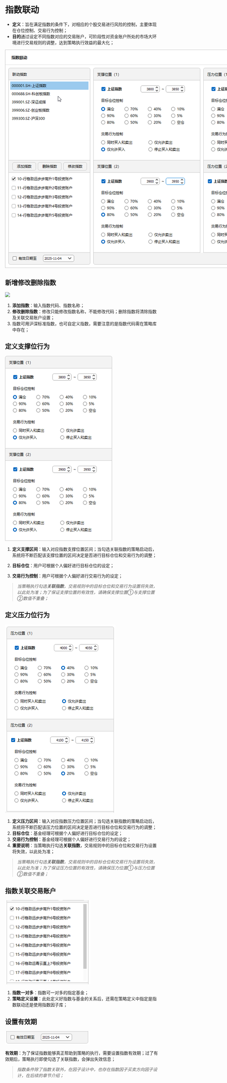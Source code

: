 # 指数联动

- **定义**：旨在满足指数的条件下，对相应的个股交易进行风险的控制，主要体现在仓位控制、交易行为控制；
- **目的**通过设定不同指数对应的交易账户，可阶段性对资金账户所处的市场大环境进行交易规则的调整，达到策略执行效益的最大化；
  
 <p align="left">
    <img  src="./images/index_linkage.png"  style="max-width:none;"/>
 </p>


## 新增修改删除指数
<p align="left">
    <img  src="./images/index_link_edit"  style="max-width:none;"/>
 </p>
 
1. **添加指数**：输入指数代码、指数名称；
2. **修改删除指数**：修改只能修改指数名称，不能修改代码；删除指数将清除指数及关联交易账户设置；
3. 指数可用沪深标准指数，也可自定义指数，需要注意的是指数代码需在策略库中存在；

## 定义支撑位行为

 <p align="left">
    <img  src="./images/index_link_support.png" style="max-width:none;"/>
 </p>

1. **定义支撑区间**：输入对应指数支撑位置区间；当勾选关联指数的策略启动后，系统将不断匹配该支撑位置的区间决定是否进行目标仓位和交易行为的调整；

2. **目标仓位**：用户可根据个人偏好进行目标仓位的设定；

3. **交易行为控制**：用户可根据个人偏好进行交易行为的设定；

>*当策略执行勾选**关联指数**，交易规则中的目标仓位和交易行为设置将失效，以此处为准；为了保证支撑位置的有效性，请确保支撑位置①与支撑位置②数值不重叠；*

## 定义压力位行为

![](_assets/images/index_link_Pressure.png)

1. **定义压力区间**：输入对应指数压力位置区间；当勾选关联指数的策略启动后，系统将不断匹配该压力位置的区间决定是否进行目标仓位和交易行为的调整；
2. **目标仓位**：基金经理可根据个人偏好进行目标仓位的设定；
3. **交易行为控制**：基金经理可根据个人偏好进行交易行为的设定；
4. **重要说明**：当策略执行勾选**关联指数**，交易规则中的目标仓位和交易行为设置将失效，以此处为准；

>*当策略执行勾选**关联指数**，交易规则中的目标仓位和交易行为设置将失效，以此处为准；为了保证压力位置的有效性，请确保压力位置①与压力位置②数值不重叠；*

##  指数关联交易账户

![](_assets/images/index_link_fund.png)

1. **指数一对多**：指数可一对多的指定基金；
2. **策略定义设置**：此处定义好指数与基金的关系后，还需在策略定义中指定是指数联动还是使用指数因子库；

## 设置有效期

![](_assets/images/index_link_ValidDate.png)

**有效期**：为了保证指数能够真正帮助到策略的执行，需要设置指数有效期；过了有效期后，策略执行即使勾选了关联指数，会弹出失效信息；

>*指数条件除了指数关联外，在因子设计中，也存在指数因子买卖方向因子设计，在后续的章节介绍；*

